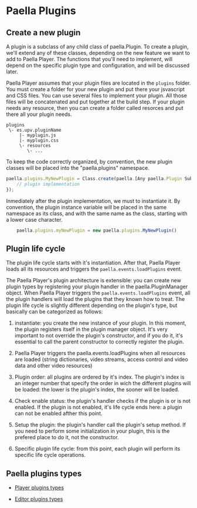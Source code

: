 # Paella Plugins

## Create a new plugin

A plugin is a subclass of any child class of paella.Plugin. To create a plugin, we'll extend any of these classes, depending on the new feature we want to add to Paella Player. The functions that you'll need to implement, will depend on the specific plugin type and configuration, and will be discussed later.

Paella Player assumes that your plugin files are located in the `plugins` folder. You must create a folder for your new plugin and put there your jsvascript and CSS files.
You can use several files to implement your plugin. All those files will be concatenated and put together at the build step.
If your plugin needs any resource, then you can create a folder called resorces and put there all your plugin needs.

	plugins
	 \- es.upv.pluginName
	     |- myplugin.js
	     |- myplugin.css
	     \- resources
	        \- ...

To keep the code correctly organized, by convention, the new plugin classes will be placed into the "paella.plugins" namespace.

``` js
paella.plugins.MyNewPlugin = Class.create(paella.[Any paella.Plugin Subclass],{
	// plugin implementation
});
```

Inmediately after the plugin implementation, we must to instantiate it. By convention, the plugin instance variable will be placed in the same namespace as its class, and with the same name as the class, starting with a lower case character.

``` js
	paella.plugins.myNewPlugin = new paella.plugins.MyNewPlugin()
```


## Plugin life cycle

The plugin life cycle starts with it's instantiation. After that, Paella Player loads all its resources and triggers the `paella.events.loadPlugins` event.

The Paella Player's plugin architecture is extensible: you can create new plugin types by registering your plugin handler in the paella.PluginManager object. When Paella Player triggers the `paella.events.loadPlugins` event, all the plugin handlers will load the plugins that they known how to treat. The plugin life cycle is slightly different depending on the plugin's type, but basically can be categorized as follows:

1. instantiate: you create the new instance of your plugin. In this moment, the plugin registers itself in the plugin manager object. It's very important to not override the plugin's constructor, and if you do it, it's essential to call the parent constructor to correctly register the plugin.

2. Paella Player triggers the paella.events.loadPlugins when all resources are loaded (string dictionaries, video streams, access control and video data and other video resources)

3. Plugin order: all plugins are ordered by it's index. The plugin's index is an integer number that specify the order in wich the different plugins will be loaded: the lower is the plugin's index, the sooner will be loaded.

4. Check enable status: the plugin's handler checks if the plugin is or is not enabled. If the plugin is not enabled, it's life cycle ends here: a plugin can not be enabled afther this point.

5. Setup the plugin: the plugin's handler call the plugin's setup method. If you need to perform some initialization in your plugin, this is the prefered place to do it, not the constructor.

6. Specific plugin life cycle: from this point, each plugin will perform its specific life cycle operations.



## Paella plugins types


- [Player plugins types](developer_plugins_player.md)

- [Editor plugins types](developer_plugins_editor.md)




